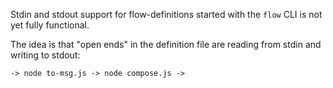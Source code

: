 Stdin and stdout support for flow-definitions started with the `flow` CLI is not yet fully functional.

The idea is that "open ends" in the definition file are reading from stdin and writing to stdout:

```ascii
-> node to-msg.js -> node compose.js ->
```